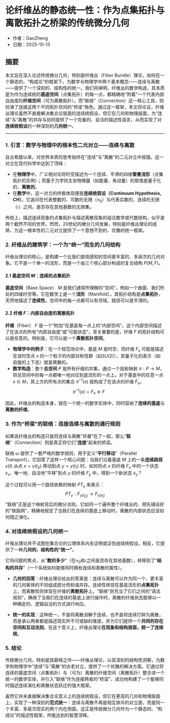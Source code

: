 # 论纤维丛的静态统一性：作为点集拓扑与离散拓扑之桥梁的传统微分几何

- 作者：GaoZheng
- 日期：2025-10-13

## 摘要
本文旨在深入论述传统微分几何，特别是纤维丛（Fiber Bundle）理论，如何在一个静态的、“构成论”的框架下，为数学与物理学中两个基本概念——连续与离散——提供了一个深刻的、结构性的统一。我们将阐明，纤维丛的数学构造，其本质是为作为连续统的**基底空间**（点集拓扑）的每一点，都精确地“附着”一个代表内部自由度的**纤维空间**（可为离散拓扑）。而“联络”（Connection）这一核心工具，则扮演了连接这两个不同拓扑空间的“桥梁”角色。通过这一框架，本文将论证，纤维丛理论虽然不直接解决集合论层面的连续统假设，但它在几何和物理层面，为“连续”与“离散”的共存与协同提供了一个完备的、自洽的描述性语言，从而实现了对**连续统假设**的一种深刻的**几何统一**。

---

### **1. 引言：数学与物理中的根本性二元对立——连续与离散**

自古希腊以来，对世界本质的思考始终在“连续”与“离散”的二元对立中摇摆。这一对立在现代科学中达到了顶峰：
* 在**物理学**中，广义相对论将时空描述为一个连续、平滑的四维**黎曼流形**（点集拓扑的实例）；而量子力学则主张物理量（如能量、角动量）的取值是量子化的、**离散的**。
* 在**数学**中，这一对立的终极体现便是**连续统假设（Continuum Hypothesis, CH）**。它追问在代表整数的、可数的无限（$\aleph_0$）与代表实数的、连续的无限（$\mathfrak{c}$）之间，是否存在其他基数的无限集。

传统上，描述连续现象的点集拓扑与描述离散现象的组合数学或代数结构，似乎是两个截然不同的世界。然而，20世纪的微分几何发展，特别是纤维丛理论的成熟，为这一根本性的二元对立提供了一个意想不到的、优雅的统一框架。

### **2. 纤维丛的建筑学：一个为“统一”而生的几何结构**

纤维丛理论的核心，是构建一个比我们直观感知的空间更丰富的、多层次的几何对象。它不是一个单一的流形，而是一个由三个核心部分构成的复合结构 $P(M, F)$。

#### **2.1 基底空间 $M$：连续的点集拓扑**

**基底空间**（Base Space） $M$ 是我们通常所理解的“空间”，例如一个曲面、我们所处的四维时空等。它在数学上是一个**流形**（Manifold），其拓扑结构是**点集拓扑**，天然地描述了**连续性**。空间中的每一点都可以有邻域，路径可以是平滑的。

#### **2.2 纤维 $F$：内部自由度的离散拓扑**

**纤维**（Fiber） $F$ 是一个“附加”在基底每一点上的“内部空间”。这个内部空间描述了在该点的所有“内部自由度”或“可能状态”。至关重要的是，纤维 $F$ 的拓扑结构可以是任意的。特别是，它可以是一个**离散拓扑空间**。
* **物理学中的例子**：在一个规范场论中，基底 $M$ 是时空，而纤维 $F_x$ 可能是描述在该时空点 $x$ 的一个粒子的内部对称性群（如$SU(2)$），其量子化的表示（如自旋的上下态）就是离散的。
* **数学构造**：整个**总空间** $P$ 是所有纤维的并集，通过一个投影映射 $\pi: P \to M$，将总空间中的每一点都唯一地对应到底流形的一点上。对于基底中的任意一点 $x \in M$，其上方的所有点的集合 $\pi^{-1}(x)$ 就构成了在该点的纤维 $F_x$。
    $$\pi^{-1}(x) = F_x \cong F$$

因此，纤维丛的构造本身，就在一个统一的数学实体中，同时容纳了**连续的基底**与**离散的纤维**。

### **3. 作为“桥梁”的联络：连接连续与离散的通行规则**

如果说纤维丛的构造只是将连续与离散“并置”在了一起，那么“**联络**”（Connection）则是真正将它们“**连接**”起来的桥梁。

联络 $\omega$ 提供了一套严格的数学规则，用于定义“**平行移动**”（Parallel Transport）。它回答了这样一个核心问题：当我们沿着基底 $M$ 上的一条**连续路径** $\gamma(t)$ 从点 $x = \gamma(t_0)$ 移动到点 $y = \gamma(t_1)$ 时，如何将点 $x$ 的纤维 $F_x$ 中的一个状态 $s_x$，唯一地、自洽地“平移”到点 $y$ 的纤维 $F_y$ 中，得到一个新状态 $s_y$？

这个过程可以用一个路径依赖的映射 $PT_{\gamma}$ 来表示：
$$PT_{\gamma}: F_{\gamma(t_0)} \to F_{\gamma(t_1)}$$
“联络”正是这个映射背后的微分法则。它如同一个遍布整个纤维丛的、预先铺设好的“铁路网”，精确地规定了当我们在连续的基底上移动时，离散的内部状态应该如何随之演化。

### **4. 对连续统假设的几何统一**

纤维丛理论并不试图在集合论的公理体系内去证明或证伪连续统假设。相反，它提供了一种**几何的、结构性的“统一”**。

它将问题的焦点，从“**数的多少**”（在$\aleph_0$和$\mathfrak{c}$之间是否存在其他基数），转移到了“**结构的共存**”（一个系统如何能够同时拥有连续和离散的属性）。

* **几何的回答**：纤维丛理论给出的答案是：连续与离散可以作为同一个、更丰富的几何客体的不同组成部分而和谐共存。连续性体现在基底流形的**点集拓扑**上，而离散性则体现在纤维的**离散拓扑**上。“联络”则充当了它们之间的“语法规则”，确保了当我们在连续的基底上进行操作时，离散的纤维状态能够以一种确定的、逻辑自洽的方式进行响应。

* **统一的实现**：这种统一，不是将离散消解于连续，也不是将连续打碎为离散，而是承认两者都是描述现实所不可或缺的维度，并为它们提供一个**共同的存在空间和互动法则**。在这个意义上，纤维丛理论**在现象和结构层面，统一了连续统**。

### **5. 结论**

传统微分几何，特别是其巅峰之作——纤维丛理论，以其深刻的结构性洞察，为数学和物理学中“连续”与“离散”的古老对立，提供了一个优雅的解决方案。它通过将连续的基底空间（点集拓扑）与（可为）离散的纤维空间（离散拓扑）整合进一个统一的数学实体，并引入“联络”作为连接两者的“桥梁”，成功地构建了一个能够同时描述连续演化和离散状态跃迁的强大框架。

虽然它并未直接解决集合论意义上的连续统假设，但它在更高的几何和物理层面上，实现了一种深刻的**范式统一**：连续与离散不再是相互排斥的对立面，而是同一个丰富、多层次现实的两个内在侧面。这正是传统微分几何作为一个静态的、“构成论”的描述性框架，所能达到的智慧顶峰。
